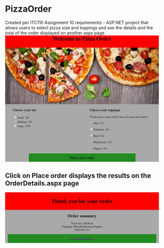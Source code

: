 # PizzaOrder
Created per ITC110 Assignment 10 requirements - ASP.NET project that allows users to select pizza size and toppings and see the details and the total of the order displayed on another aspx page.
![Application Snapshot](PizzaOrder.JPG?raw=true)
## Click on Place order displays the results on the OrderDetails.aspx page 
![Summary Snapshot](OrderSummary.JPG?raw=true)
